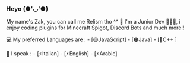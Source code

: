 ### Heyo (●'◡'●)

My name's Zak, you can call me Relism tho ^^ 🌼
I'm a Junior Dev 👨🏽‍💻, i enjoy coding plugins
for Minecraft Spigot, Discord Bots and much more!! 

  💻 My preferred Languages are :
  	- [🟡JavaScript]
  	- [🟠Java]
  	- [🔵C++ ]
    
  💬 I speak :
  	- [⚡Italian]
  	- [⚡English]
  	- [⚡Arabic]


